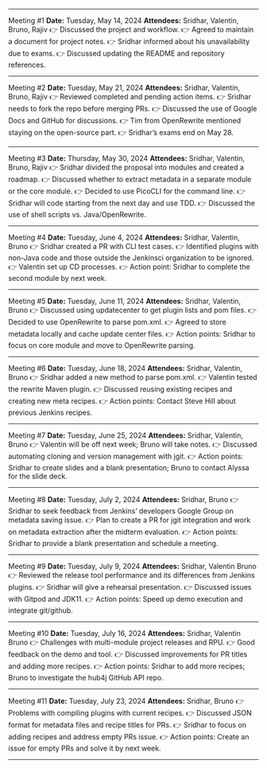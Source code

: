 <hr><span>Meeting #1</span>
<span><strong>Date:</strong></span> Tuesday, May 14, 2024
<span><strong>Attendees:</strong></span> Sridhar, Valentin, Bruno, Rajiv
<span>👉 Discussed the project and workflow.</span>
<span>👉 Agreed to maintain a document for project notes.</span>
<span>👉 Sridhar informed about his unavailability due to exams.</span>
<span>👉 Discussed updating the README and repository references.</span><hr><span>Meeting #2</span>
<span><strong>Date:</strong></span> Tuesday, May 21, 2024 
<span><strong>Attendees:</strong></span> Sridhar, Valentin, Bruno, Rajiv
<span>👉 Reviewed completed and pending action items.</span>
<span>👉 Sridhar needs to fork the repo before merging PRs.</span>
<span>👉 Discussed the use of Google Docs and GitHub for discussions.</span>
<span>👉 Tim from OpenRewrite mentioned staying on the open-source part.</span>
<span>👉 Sridhar’s exams end on May 28.</span><hr><span>Meeting #3</span>
<span><strong>Date:</strong></span> Thursday, May 30, 2024
<span><strong>Attendees:</strong></span> Sridhar, Valentin, Bruno, Rajiv
<span>👉 Sridhar divided the proposal into modules and created a roadmap.</span>
<span>👉 Discussed whether to extract metadata in a separate module or the core module.</span>
<span>👉 Decided to use PicoCLI for the command line.</span>
<span>👉 Sridhar will code starting from the next day and use TDD.</span>
<span>👉 Discussed the use of shell scripts vs. Java/OpenRewrite.</span><hr><span>Meeting #4</span>
<span><strong>Date:</strong></span> Tuesday, June 4, 2024
<span><strong>Attendees:</strong></span> Sridhar, Valentin, Bruno
<span>👉 Sridhar created a PR with CLI test cases.</span>
<span>👉 Identified plugins with non-Java code and those outside the Jenkinsci organization to be ignored.</span>
<span>👉 Valentin set up CD processes.</span>
<span>👉 Action point: Sridhar to complete the second module by next week.</span><hr><span>Meeting #5</span>
<span><strong>Date:</strong></span> Tuesday, June 11, 2024
<span><strong>Attendees:</strong></span> Sridhar, Valentin, Bruno
<span>👉 Discussed using updatecenter to get plugin lists and pom files.</span>
<span>👉 Decided to use OpenRewrite to parse pom.xml.</span>
<span>👉 Agreed to store metadata locally and cache update center files.</span>
<span>👉 Action points: Sridhar to focus on core module and move to OpenRewrite parsing.</span><hr><span>Meeting #6</span>
<span><strong>Date:</strong></span> Tuesday, June 18, 2024
<span><strong>Attendees:</strong></span> Sridhar, Valentin, Bruno
<span>👉 Sridhar added a new method to parse pom.xml.</span>
<span>👉 Valentin tested the rewrite Maven plugin.</span>
<span>👉 Discussed reusing existing recipes and creating new meta recipes.</span>
<span>👉 Action points: Contact Steve Hill about previous Jenkins recipes.</span><hr><span>Meeting #7</span>
<span><strong>Date:</strong></span> Tuesday, June 25, 2024
<span><strong>Attendees:</strong></span> Sridhar, Valentin, Bruno
<span>👉 Valentin will be off next week; Bruno will take notes.</span>
<span>👉 Discussed automating cloning and version management with jgit.</span>
<span>👉 Action points: Sridhar to create slides and a blank presentation; Bruno to contact Alyssa for the slide deck.</span><hr><span>Meeting #8</span>
<span><strong>Date:</strong></span> Tuesday, July 2, 2024
<span><strong>Attendees:</strong></span> Sridhar, Bruno
<span>👉 Sridhar to seek feedback from Jenkins’ developers Google Group on metadata saving issue.</span>
<span>👉 Plan to create a PR for jgit integration and work on metadata extraction after the midterm evaluation.</span>
<span>👉 Action points: Sridhar to provide a blank presentation and schedule a meeting.</span><hr><span>Meeting #9</span>
<span><strong>Date:</strong></span> Tuesday, July 9, 2024
<span><strong>Attendees:</strong></span> Sridhar, Valentin Bruno
<span>👉 Reviewed the release tool performance and its differences from Jenkins plugins.</span>
<span>👉 Sridhar will give a rehearsal presentation.</span>
<span>👉 Discussed issues with Gitpod and JDK11.</span>
<span>👉 Action points: Speed up demo execution and integrate git/github.</span><hr><span>Meeting #10</span>
<span><strong>Date:</strong></span> Tuesday, July 16, 2024
<span><strong>Attendees:</strong></span> Sridhar, Valentin Bruno
<span>👉 Challenges with multi-module project releases and RPU.</span>
<span>👉 Good feedback on the demo and tool.</span>
<span>👉 Discussed improvements for PR titles and adding more recipes.</span>
<span>👉 Action points: Sridhar to add more recipes; Bruno to investigate the hub4j GitHub API repo.</span><hr><span>Meeting #11</span>
<span><strong>Date:</strong></span> Tuesday, July 23, 2024
<span><strong>Attendees:</strong></span> Sridhar, Bruno
<span>👉 Problems with compiling plugins with current recipes.</span>
<span>👉 Discussed JSON format for metadata files and recipe titles for PRs.</span>
<span>👉 Sridhar to focus on adding recipes and address empty PRs issue.</span>
<span>👉 Action points: Create an issue for empty PRs and solve it by next week.</span><hr>
